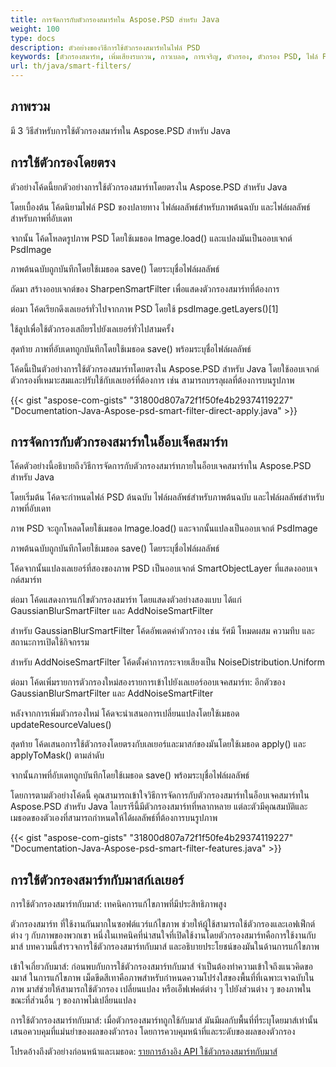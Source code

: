 ```yaml
---
title: การจัดการกับตัวกรองสมาร์ทใน Aspose.PSD สำหรับ Java
weight: 100
type: docs
description: ตัวอย่างของวิธีการใช้ตัวกรองสมาร์ทในไฟล์ PSD
keywords: [ตัวกรองสมาร์ท, เพิ่มเสียงรบกวน, กาวเบลอ, การเจริญ, ตัวกรอง, ตัวกรอง PSD, ไฟล์ PSD api, java, ตัวอย่างโค้ด]
url: th/java/smart-filters/
---
```


## **ภาพรวม**

มี 3 วิธีสำหรับการใช้ตัวกรองสมาร์ทใน Aspose.PSD สำหรับ Java

## **การใช้ตัวกรองโดยตรง**

ตัวอย่างโค้ดนี้ยกตัวอย่างการใช้ตัวกรองสมาร์ทโดยตรงใน Aspose.PSD สำหรับ Java

โดยเบื้องต้น โค้ดนิยามไฟล์ PSD ของปลายทาง ไฟล์ผลลัพธ์สำหรับภาพต้นฉบับ และไฟล์ผลลัพธ์สำหรับภาพที่อับเดท

จากนั้น โค้ดโหลดรูปภาพ PSD โดยใช้เมธอด Image.load() และแปลงมันเป็นออบเจกต์ PsdImage

ภาพต้นฉบับถูกบันทึกโดยใช้เมธอด save() โดยระบุชื่อไฟล์ผลลัพธ์

ถัดมา สร้างออบเจกต์ของ SharpenSmartFilter เพื่อแสดงตัวกรองสมาร์ทที่ต้องการ

ต่อมา โค้ดเรียกดึงเลเยอร์ทั่วไปจากภาพ PSD โดยใช้ psdImage.getLayers()[1]

ใช้ลูปเพื่อใช้ตัวกรองเสถียรไปยังเลเยอร์ทั่วไปสามครั้ง

สุดท้าย ภาพที่อับเดทถูกบันทึกโดยใช้เมธอด save() พร้อมระบุชื่อไฟล์ผลลัพธ์

โค้ดนี้เป็นตัวอย่างการใช้ตัวกรองสมาร์ทโดยตรงใน Aspose.PSD สำหรับ Java โดยใช้ออบเจกต์ตัวกรองที่เหมาะสมและปรับใช้กับเลเยอร์ที่ต้องการ เช่น สามารถบรรลุผลที่ต้องการบนรูปภาพ

{{< gist "aspose-com-gists" "31800d807a72f1f50fe4b29374119227" "Documentation-Java-Aspose-psd-smart-filter-direct-apply.java" >}}

## **การจัดการกับตัวกรองสมาร์ทในอ็อบเจ็คสมาร์ท**

โค้ดตัวอย่างนี้อธิบายถึงวิธีการจัดการกับตัวกรองสมาร์ทภายในอ็อบเจคสมาร์ทใน Aspose.PSD สำหรับ Java

โดยเริ่มต้น โค้ดจะกำหนดไฟล์ PSD ต้นฉบับ ไฟล์ผลลัพธ์สำหรับภาพต้นฉบับ และไฟล์ผลลัพธ์สำหรับภาพที่อับเดท

ภาพ PSD จะถูกโหลดโดยใช้เมธอด Image.load() และจากนั้นแปลงเป็นออบเจกต์ PsdImage

ภาพต้นฉบับถูกบันทึกโดยใช้เมธอด save() โดยระบุชื่อไฟล์ผลลัพธ์

โค้ดจากนั้นแปลงเลเยอร์ที่สองของภาพ PSD เป็นออบเจกต์ SmartObjectLayer ที่แสดงออบเจกต์สมาร์ท

ต่อมา โค้ดแสดงการแก้ไขตัวกรองสมาร์ท โดยแสดงตัวอย่างสองแบบ ได้แก่ GaussianBlurSmartFilter และ AddNoiseSmartFilter

สำหรับ GaussianBlurSmartFilter โค้ดอัพเดตค่าตัวกรอง เช่น รัศมี โหมดผสม ความทึบ และสถานะการเปิดใช้กิจกรรม

สำหรับ AddNoiseSmartFilter โค้ดตั้งค่าการกระจายเสียงเป็น NoiseDistribution.Uniform

ต่อมา โค้ดเพิ่มรายการตัวกรองใหม่สองรายการเข้าไปยังเลเยอร์ออบเจคสมาร์ท: อีกตัวของ GaussianBlurSmartFilter และ AddNoiseSmartFilter

หลังจากการเพิ่มตัวกรองใหม่ โค้ดจะนำเสนอการเปลี่ยนแปลงโดยใช้เมธอด updateResourceValues()

สุดท้าย โค้ดเสนอการใช้ตัวกรองโดยตรงกับเลเยอร์และมาสก์ของมันโดยใช้เมธอด apply() และ applyToMask() ตามลำดับ

จากนั้นภาพที่อับเดทถูกบันทึกโดยใช้เมธอด save() พร้อมระบุชื่อไฟล์ผลลัพธ์

โดยการตามตัวอย่างโค้ดนี้ คุณสามารถเข้าใจวิธีการจัดการกับตัวกรองสมาร์ทในอ็อบเจคสมาร์ทใน Aspose.PSD สำหรับ Java ไลบรารีนี้มีตัวกรองสมาร์ทที่หลากหลาย แต่ละตัวมีคุณสมบัติและเมธอดของตัวเองที่สามารถกำหนดให้ได้ผลลัพธ์ที่ต้องการบนรูปภาพ

{{< gist "aspose-com-gists" "31800d807a72f1f50fe4b29374119227" "Documentation-Java-Aspose-psd-smart-filter-features.java" >}}

## **การใช้ตัวกรองสมาร์ทกับมาสก์เลเยอร์**

การใช้ตัวกรองสมาร์ทกับมาส์: เทคนิคการแก้ไขภาพที่มีประสิทธิภาพสูง

ตัวกรองสมาร์ท ที่ใช้งานกันมากในซอฟต์แวร์แก้ไขภาพ ช่วยให้ผู้ใช้สามารถใช้ตัวกรองและเอฟเฟ็กต์ต่าง ๆ กับภาพของพวกเขา หนึ่งในเทคนิคที่น่าสนใจที่เปิดใช้งานโดยตัวกรองสมาร์ทคือการใช้งานกับมาส์ บทความนี้สำรวจการใช้ตัวกรองสมาร์ทกับมาส์ และอธิบายประโยชน์ของมันในด้านการแก้ไขภาพ

เข้าใจเกี่ยวกับมาส์: ก่อนพบกับการใช้ตัวกรองสมาร์ทกับมาส์ จำเป็นต้องทำความเข้าใจถึงแนวคิดของมาส์ ในการแก้ไขภาพ เม็ดขีดสีเทาคือภาพสำหรับกำหนดความโปร่งใสของพื้นที่ที่เฉพาะเจาฉบับในภาพ มาส์ช่วยให้สามารถใช้ตัวกรอง เปลี่ยนแปลง หรือเอ็ฟเฟคต์ต่าง ๆ ไปยังส่วนต่าง ๆ ของภาพในขณะที่ส่วนอื่น ๆ ของภาพไม่เปลี่ยนแปลง

การใช้ตัวกรองสมาร์ทกับมาส์: เมื่อตัวกรองสมาร์ทถูกใช้กับมาส์ มันมีผลกับพื้นที่ที่ระบุโดยมาส์เท่านั้น เสนอควบคุมที่แม่นยำของผลของตัวกรอง โดยการควบคุมหน้าที่และระดับของผลของตัวกรอง

โปรดอ้างถึงตัวอย่างก่อนหน้าและเมธอด: [รายการอ้างอิง API ใช้ตัวกรองสมาร์ทกับมาส์](https://reference.aspose.com/psd/java/com.aspose.psd.fileformats.psd.layers.smartfilters/smartfilter/#apply_to_mask_layer_with_mask_2)
